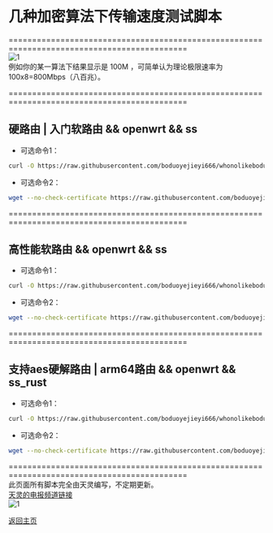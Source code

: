 # 几种加密算法下传输速度测试脚本          

============================================================================================              
![1](https://user-images.githubusercontent.com/73426989/121069749-71384380-c800-11eb-8bf1-a91db6f422bd.png)    
例如你的某一算法下结果显示是 100M ，可简单认为理论极限速率为 100x8=800Mbps（八百兆）。                 

============================================================================================                   
## 硬路由 | 入门软路由 && openwrt && ss
* 可选命令1：      
```bash  
curl -O https://raw.githubusercontent.com/boduoyejieyi666/whonolikeboduoyejieyi/main/sh/ss_test.sh && chmod +x ./ss_test.sh && ./ss_test.sh     
```

* 可选命令2：    
```bash    
wget --no-check-certificate https://raw.githubusercontent.com/boduoyejieyi666/whonolikeboduoyejieyi/main/sh/ss_test.sh && chmod +x ./ss_test.sh && ./ss_test.sh
```          

============================================================================================              
## 高性能软路由 && openwrt && ss         
* 可选命令1：      
```bash  
curl -O https://raw.githubusercontent.com/boduoyejieyi666/whonolikeboduoyejieyi/main/sh/ss_test2.sh && chmod +x ./ss_test2.sh && ./ss_test2.sh     
```

* 可选命令2：    
```bash    
wget --no-check-certificate https://raw.githubusercontent.com/boduoyejieyi666/whonolikeboduoyejieyi/main/sh/ss_test2.sh && chmod +x ./ss_test2.sh && ./ss_test2.sh
```       

============================================================================================             
## 支持aes硬解路由 | arm64路由 && openwrt && ss_rust
* 可选命令1：      
```bash  
curl -O https://raw.githubusercontent.com/boduoyejieyi666/whonolikeboduoyejieyi/main/sh/ss_rust_test.sh && chmod +x ./ss_rust_test.sh && ./ss_rust_test.sh     
```

* 可选命令2：    
```bash    
wget --no-check-certificate https://raw.githubusercontent.com/boduoyejieyi666/whonolikeboduoyejieyi/main/sh/ss_rust_test.sh && chmod +x ./ss_rust_test.sh && ./ss_rust_test.sh
```       

============================================================================================                    
此页面所有脚本完全由天灵编写，不定期更新。          
[天灵的电报频道链接](https://t.me/nanopi_r2s)       
![1](https://user-images.githubusercontent.com/73426989/121069967-b2c8ee80-c800-11eb-85c3-060cc7e9ae25.png)        

[返回主页](https://boduoyejieyi666.github.io/whonolikeboduoyejieyi/)        
